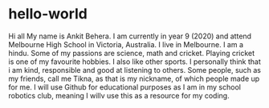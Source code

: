 # hello-world
Hi all
My name is Ankit Behera. I am currently in year 9 (2020) and attend Melbourne High School in Victoria, Australia. I live in Melbourne. I am a hindu. Some of my passions are science, math and cricket. Playing cricket is one of my favourite hobbies. I also like other sports. I personally think that i am kind, responsible and good at listening to others. Some people, such as my friends, call me Tikna, as that is my nickname, of which people made up for me. I will use Github for educational purposes as I am in my school robotics club, meaning I willv use this as a resource for my coding.
